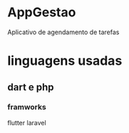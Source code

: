 # AppGestao
Aplicativo de agendamento de tarefas

# linguagens usadas

## dart e php

### framworks

flutter
laravel
